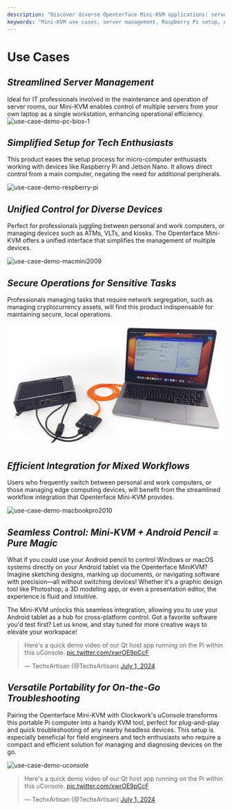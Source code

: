 ```yaml
---
description: "Discover diverse Openterface Mini-KVM applications: server management, Raspberry Pi setup, secure operations, Android pencil integration, and portable troubleshooting with uConsole. Perfect for IT pros, tech enthusiasts, and field engineers."
keywords: "Mini-KVM use cases, server management, Raspberry Pi setup, Android pencil control, uConsole integration, tech troubleshooting, secure operations, device management, IT solutions, headless device control, cross-platform control, portable KVM, field engineering, cryptocurrency security, workflow integration"
---
```


# Use Cases

## ***Streamlined Server Management***
Ideal for IT professionals involved in the maintenance and operation of server rooms, our Mini-KVM enables control of multiple servers from your own laptop as a single workstation, enhancing operational efficiency.
![use-case-demo-pc-bios-1](/images/product/use-case-demo-pc-bios-1.jpg)

## ***Simplified Setup for Tech Enthusiasts***
This product eases the setup process for micro-computer enthusiasts working with devices like Raspberry Pi and Jetson Nano. It allows direct control from a main computer, negating the need for additional peripherals.

![use-case-demo-respberry-pi](/images/product/use-case-demo-respberry-pi.jpg)

## ***Unified Control for Diverse Devices***
Perfect for professionals juggling between personal and work computers, or managing devices such as ATMs, VLTs, and kiosks. The Openterface Mini-KVM offers a unified interface that simplifies the management of multiple devices.

![use-case-demo-macmini2009](/images/product/use-case-demo-macmini2009-3.jpg)

## ***Secure Operations for Sensitive Tasks***
Professionals managing tasks that require network segregation, such as managing cryptocurrency assets, will find this product indispensable for maintaining secure, local operations.

![use-case-demo-industrial-pc](images/product/use-case-demo-industrial-pc.jpg)

## ***Efficient Integration for Mixed Workflows***
Users who frequently switch between personal and work computers, or those managing edge computing devices, will benefit from the streamlined workflow integration that Openterface Mini-KVM provides.

![use-case-demo-macbookpro2010](/images/product/use-case-demo-macbookpro2010.jpg)

## ***Seamless Control: Mini-KVM + Android Pencil = Pure Magic***
What if you could use your Android pencil to control Windows or macOS systems directly on your Android tablet via the Openterface MiniKVM? Imagine sketching designs, marking up documents, or navigating software with precision—all without switching devices! Whether it's a graphic design tool like Photoshop, a 3D modeling app, or even a presentation editor, the experience is fluid and intuitive.

The Mini-KVM unlocks this seamless integration, allowing you to use your Android tablet as a hub for cross-platform control. Got a favorite software you'd test first? Let us know, and stay tuned for more creative ways to elevate your workspace!

<blockquote class="twitter-tweet" data-media-max-width="560"><p lang="en" dir="ltr">Here&#39;s a quick demo video of our Qt host app running on the Pi within this uConsole. <a href="https://t.co/xwrOE9pCcF">pic.twitter.com/xwrOE9pCcF</a></p>&mdash; TechxArtisan (@TechxArtisan) <a href="https://twitter.com/TechxArtisan/status/1872660955768946823?ref_src=twsrc%5Etfw">July 1, 2024</a></blockquote> <script async src="https://platform.twitter.com/widgets.js" charset="utf-8"></script>

## ***Versatile Portability for On-the-Go Troubleshooting***
Pairing the Openterface Mini-KVM with Clockwork's uConsole transforms this portable Pi computer into a handy KVM tool, perfect for plug-and-play and quick troubleshooting of any nearby headless devices. This setup is especially beneficial for field engineers and tech enthusiasts who require a compact and efficient solution for managing and diagnosing devices on the go.

<img src="https://pbs.twimg.com/media/GRaeGqHa0AA_GMv?format=jpg&name=4096x4096" alt="use-case-demo-uconsole" width="560" height="560">

<blockquote class="twitter-tweet" data-media-max-width="560"><p lang="en" dir="ltr">Here&#39;s a quick demo video of our Qt host app running on the Pi within this uConsole. <a href="https://t.co/xwrOE9pCcF">pic.twitter.com/xwrOE9pCcF</a></p>&mdash; TechxArtisan (@TechxArtisan) <a href="https://twitter.com/TechxArtisan/status/1807824199152722019?ref_src=twsrc%5Etfw">July 1, 2024</a></blockquote> <script async src="https://platform.twitter.com/widgets.js" charset="utf-8"></script>
